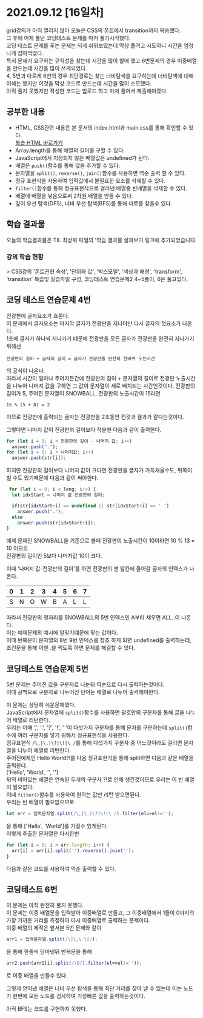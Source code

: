 # 2021.09.12 [16일차]

grid강의가 아직 열리지 않아 오늘은 CSS의 폰트에서 transition까지 복습했다.  
그 후에 어제 풀던 코딩테스트 문제를 마저 풀기시작했다.  
코딩 테스트 문제를 푸는 문제는 되게 쉬워보였는데 막상 풀려고 시도하니 시간을 엄청나게 잡아먹었다.  
특히 문제가 요구하는 규칙성을 찾는데 시간을 많이 할애 했고 6번문제의 경우 이중배열을 만드는데 시간을 많이 쓰게되었다.  
4, 5번과 다르게 6번의 경우 최단경로는 찾는 너비탐색을 요구하는데 너비탐색에 대해 이해는 했지만 이것을 막상 코드로 만드는데 시간을 많이 소모했다.  
아직 풀지 못했지만 작성한 코드는 업로드 하고 마저 풀어서 제출해야겠다.


## 공부한 내용

- HTML, CSS관련 내용은 본 문서의 index.html과 main.css를 통해 확인할 수 있다.  
[복습 HTML 바로가기](https://goofy-pike-2843c1.netlify.app/2021.09.12%5B16%EC%9D%BC%EC%B0%A8%5D/)
- Array.length를 통해 배열의 길이를 구할 수 있다.
- JavaScript에서 지정되지 않은 배열값은 undefined가 된다.
- 배열은 `push()`함수를 통해 값을 추가할 수 있다.
- 문자열을 `split()`, `reverse()`, `join()`함수를 사용하면 역순 출력 할 수 있다.
- 정규 표현식을 사용하여 입력값에서 불필요한 요소를 삭제할 수 있다.
- `filter()`함수를 통해 정규표현식으로 걸러낸 배열중 빈배열을 삭제할 수 있다.
- 배열에 배열을 넣음으로써 2차원 배열을 만들 수 있다.
- 깊이 우선 탐색(DFS), 너비 우선 탐색(BFS)를 통해 미로를 찾을수 있다.


## 학습 결과물

오늘의 학습결과물은 TIL 최상위 파일의 '학습 결과물 살펴보기 링크에 추가되었습니다.

### 강의 학습 현황

\> CSS강의 '폰트관련 속성', '단위와 값', '박스모델', '색상과 배경', 'transform', 'transition' 복습및 실습파일 구성, 코딩테스트 연습문제2 4~5풀이, 6은 풀고있다.


## 코딩 테스트 연습문제 4번

전광판에 글자요소가 흐른다.  
이 문제에서 글자요소는 마지막 글자가 전광판을 지나야만 다시 글자의 첫요소가 나온다.  
1초에 글자가 하나씩 지나가기 떄문에 전광판을 모든 글자가 전광판을 완전히 지나가기 위해선  
```
전광판의 길이 + 글자의 길이 = 글자가 전광판을 완전히 한바퀴 도는시간
```
의 공식이 나온다.  
따라서 시간이 얼마나 주어지든간에 전광판의 길이 + 문자열의 길이로 전광판 노출시간을 나누어 나머지 값을 구하면 그 값이 문자열이 새로 배치되는 시간인것이다.
전광판의 길이가 5, 주어진 문자열이 SNOWBALL, 전광판의 노출시간이 15라면
```
15 % (5 + 8) = 2
```
이므로 전광판에 출력되는 글자는 전광판을 2초동안 킨것과 결과가 같다는것이다.

그렇다면 나머지 값이 전광판의 길이보다 작을땐 다음과 같이 출력한다.
```javascript
for (let i = 0; i < 전광판의 길이 - 나머지 값; i++)
  answer.push(".");
for (let i = 0; i < 나머지값; i++)
  answer.push(str[i]);
```

하지만 전광판의 길이보다 나머지 값이 크다면 전광판을 글자가 가득채울수도, 뒤쪽이 빌 수도 있기때문에 다음과 같이 써야한다.
```javascript
 for (let i = 0; i < leng; i++) {
  let idxStart = 나머지 값-전광판의 길이;

  if(str[idxStart+i] == undefined || str[idxStart+i] == ' ')
    answer.push(".");
  else
    answer.push(str[idxStart+i]);
}
```
예제 문제인 SNOWBALL을 기준으로 볼때 전광판의 노출시간이 10이라면 10 % 13 = 10 이므로  
전광판의 길이인 5보다 나머지값 10이 크다.

이때 '나머지 값-전광판의 길이'를 하면 전광판의 맨 앞칸에 들어갈 글자의 인덱스가 나온다.

0 | 1 | 2 | 3 | 4 | 5 | 6 | 7 
--|--|--|--|--|--|--|--
S |N | O|W|B|A|L|L

따라서 전광판의 첫자리를 SNOWBALL의 5번 인덱스인 A부터 채우면 ALL..이 나온다.  
이는 예제문제의 예시에 알맞기떄문에 맞는 값이다.  
이때 반복문이 문자열의 8번 9번 인덱스를 참조 하게 되면 undefined를 출력하는데, 조건문을 통해 이땐 .을 찍도록 하면 문제를 해결할 수 있다.



## 코딩테스트 연습문제 5번

5번 문제는 주어진 값을 구분자로 나눈뒤 역순으로 다시 출력하는것이다.  
이때 공백으로 구분자로 나누어진 단어는 배열로 나누어 출력해야한다.  

이 문제는 상당히 쉬운문제였다.  
JavaScript에서 문자열에 `split()`함수를 사용하면 괄호안의 구분자를 통해 글을 나누어 배열로 리턴한다.  
우리는 이때 ',', '.', '?', '!', ' '이 다섯가지 구분자를 통해 문자를 구분하는데 `split()`함수에 여러 구분자를 넣기 위해서 정규표현식을 사용한다.  
정규표현식 `/\,|\.|\?|\!|\ /`를 통해 다섯가지 구분자 중 어느것이라도 걸리면 문자열을 나누어 배열로 리턴한다.  
주어진예제인 Hello World?!를 다음 정규표현식을 통해 split하면 다음과 같은 배열을 출력한다.  
['Hello', 'World', '', '']   
뒤의 비어있는 배열은 연속된 두개의 구분자 ?!로 인해 생긴것이므로 우리는 이 빈 배열이 필요없다.  
이때 `filter()`함수를 사용하여 원하는 값만 리턴 받으면된다.  
우리는 빈 배열이 필요없으므로
```javascript
let arr = 입력문자열.split(/\,|\.|\?|\!|\ /).filter(el=>el!='');
```
을 통해 ['Hello', 'World']를 가질수 있게된다.  
이렇게 추출한 문자열은 다시한번
```javascript
for (let i = 0; i < arr.length; i++) {
  arr[i] = arr[i].split('').reverse().join('');
}
```
다음과 같은 코드를 사용하여 역순 출력할 수 있다.

## 코딩테스트 6번

이 문제는 아직 완전히 풀지 못했다.  
이 문제는 이중 배열문을 입력받아 이중배열로 만들고, 그 이중배열애서 1들이 0까지의 가장 가까운 거리를 측정하여 다시 이중배열로 출력하는 문제이다.  
이중 배열의 제작은 앞서본 5번 문제와 같이
```javascript
arr1 = 입력문자열.split(/\]\,\ \[/);
```
을 통해 한줄씩 담아낸뒤 반복문을 통해
```javascript
arr2.push(arr1[i].split(/\D/).filter(el=>el!=''));
```
로 이중 배열을 만들수 있다.

그렇게 얻어낸 배열은 너비 우선 탐색을 통해 최단 거리를 찾아 낼 수 있는데 이는 노드가 한번에 모든 노드를 검사하여 가장빠른 값을 출력하는것이다.

아직 BFS는 코드를 구현하지 못했다.